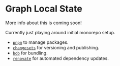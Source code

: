 # Graph Local State

More info about this is coming soon!

Currently just playing around initial monorepo setup.

- [`pnpm`](https://pnpm.io/) to manage packages.
- [`changesets`](https://github.com/changesets/changesets) for versioning and publishing.
- [`bob`](https://github.com/kamilkisiela/bob) for bundling.
- [`renovate`](https://www.whitesourcesoftware.com/free-developer-tools/renovate/) for automated dependency updates.
